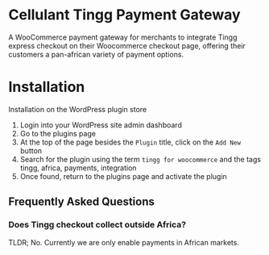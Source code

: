 # Cellulant Tingg Payment Gateway

A WooCommerce payment gateway for merchants to integrate Tingg express checkout on their Woocommerce checkout page, offering their customers a pan-african variety of payment options.

# Installation
Installation on the WordPress plugin store
1. Login into your WordPress site admin dashboard
2. Go to the plugins page
3. At the top of the page besides the `Plugin` title, click on the `Add New` button
4. Search for the plugin using the term `tingg for woocommerce` and the tags tingg, africa, payments, integration
5. Once found, return to the plugins page and activate the plugin

## Frequently Asked Questions

### Does Tingg checkout collect outside Africa?
TLDR; No.
Currently we are only enable payments in African markets.

